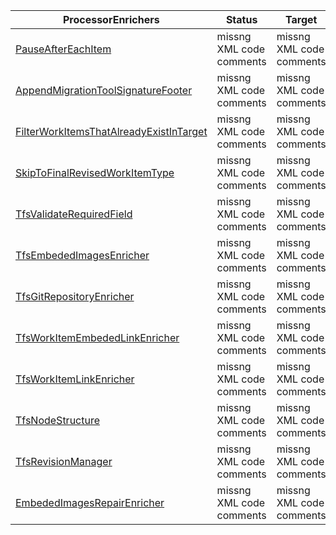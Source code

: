 | ProcessorEnrichers | Status | Target    | Usage                              |
|------------------------|---------|---------|------------------------------------------|
| [PauseAfterEachItem](docs/Reference/v2/ProcessorEnrichers/PauseAfterEachItem.md) | missng XML code comments | missng XML code comments | missng XML code comments |
| [AppendMigrationToolSignatureFooter](docs/Reference/v2/ProcessorEnrichers/AppendMigrationToolSignatureFooter.md) | missng XML code comments | missng XML code comments | missng XML code comments |
| [FilterWorkItemsThatAlreadyExistInTarget](docs/Reference/v2/ProcessorEnrichers/FilterWorkItemsThatAlreadyExistInTarget.md) | missng XML code comments | missng XML code comments | missng XML code comments |
| [SkipToFinalRevisedWorkItemType](docs/Reference/v2/ProcessorEnrichers/SkipToFinalRevisedWorkItemType.md) | missng XML code comments | missng XML code comments | missng XML code comments |
| [TfsValidateRequiredField](docs/Reference/v2/ProcessorEnrichers/TfsValidateRequiredField.md) | missng XML code comments | missng XML code comments | missng XML code comments |
| [TfsEmbededImagesEnricher](docs/Reference/v2/ProcessorEnrichers/TfsEmbededImagesEnricher.md) | missng XML code comments | missng XML code comments | missng XML code comments |
| [TfsGitRepositoryEnricher](docs/Reference/v2/ProcessorEnrichers/TfsGitRepositoryEnricher.md) | missng XML code comments | missng XML code comments | missng XML code comments |
| [TfsWorkItemEmbededLinkEnricher](docs/Reference/v2/ProcessorEnrichers/TfsWorkItemEmbededLinkEnricher.md) | missng XML code comments | missng XML code comments | missng XML code comments |
| [TfsWorkItemLinkEnricher](docs/Reference/v2/ProcessorEnrichers/TfsWorkItemLinkEnricher.md) | missng XML code comments | missng XML code comments | missng XML code comments |
| [TfsNodeStructure](docs/Reference/v2/ProcessorEnrichers/TfsNodeStructure.md) | missng XML code comments | missng XML code comments | missng XML code comments |
| [TfsRevisionManager](docs/Reference/v2/ProcessorEnrichers/TfsRevisionManager.md) | missng XML code comments | missng XML code comments | missng XML code comments |
| [EmbededImagesRepairEnricher](docs/Reference/v2/ProcessorEnrichers/EmbededImagesRepairEnricher.md) | missng XML code comments | missng XML code comments | missng XML code comments |

